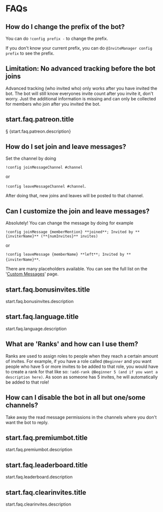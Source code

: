 # FAQs

## How do I change the prefix of the bot?

You can do `!config prefix -` to change the prefix.

If you don't know your current prefix, you can do `@InviteManager config prefix` to see the prefix.

## Limitation: No advanced tracking before the bot joins

Advanced tracking (who invited who) only works after you have invited the bot. The bot will still know everyones invite count after you invite it, don't worry. Just the additional information is missing and can only be collected for members who join after you invited the bot.

## start.faq.patreon.title

§ {start.faq.patreon.description}

## How do I set join and leave messages?

Set the channel by doing

`!config joinMessageChannel #channel`

or

`!config leaveMessageChannel #channel`.

After doing that, new joins and leaves will be posted to that channel.

## Can I customize the join and leave messages?

Absolutely! You can change the message by doing for example

`!config joinMessage {memberMention} **joined**; Invited by **{inviterName}** (**{numInvites}** invites)`

or

`!config leaveMessage {memberName} **left**; Invited by **{inviterName}**`.

There are many placeholders available. You can see the full list on the '[Custom Messages](/es/modules/invites/custom-messages.md)' page.

## start.faq.bonusinvites.title

start.faq.bonusinvites.description

## start.faq.language.title

start.faq.language.description

## What are 'Ranks' and how can I use them?

Ranks are used to assign roles to people when they reach a certain amount of invites. For example, if you have a role called `@Beginner` and you want people who have 5 or more invites to be added to that role, you would have to create a rank for that like so: `!add-rank @Beginner 5 (and if you want a description here)`. As soon as someone has 5 invites, he will automatically be added to that role!

## How can I disable the bot in all but one/some channels?

Take away the read message permissions in the channels where you don't want the bot to reply.

## start.faq.premiumbot.title

start.faq.premiumbot.description

## start.faq.leaderboard.title

start.faq.leaderboard.description

## start.faq.clearinvites.title

start.faq.clearinvites.description

